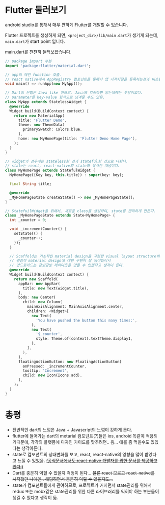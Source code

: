 # Flutter 둘러보기

android studio를 통해서 매우 편하게 Flutter를 개발할 수 있습니다.

Flutter 프로젝트를 생성하게 되면, `<project_dir>/lib/main.dart`가 생기게 되는데, `main.dart`가 start point 입니다.

main.dart를 천천히 둘러보겠습니다.

``` dart
// package import 부분
import 'package:flutter/material.dart';

// app의 메인 function 호출.
// react native에서 AppRegistry 컴포넌트를 통해서 앱 시작지점을 등록하는것과 비슷함.
void main() => runApp(new MyApp());

// Dart의 문법은 Java like 하므로, Java에 익숙하면 읽는데에는 부담이없다.
// parameter를 key-value 형식으로 넘겨줄 수도 있음.
class MyApp extends StatelessWidget {
  @override
  Widget build(BuildContext context) {
    return new MaterialApp(
      title: 'Flutter Demo',
      theme: new ThemeData(
        primarySwatch: Colors.blue,
      ),
      home: new MyHomePage(title: 'Flutter Demo Home Page'),
    );
  }
}

// widget의 경우에는 stateless한 것과 stateful한 것으로 나뉜다.
// state는 react, react-native의 state와 유사한 개념이다.
class MyHomePage extends StatefulWidget {
  MyHomePage({Key key, this.title}) : super(key: key);

  final String title;

  @override
  _MyHomePageState createState() => new _MyHomePageState();
}

// StatefuilWidget을 위해서, 새로운 class를 생성하여, state를 관리하게 만든다.
class _MyHomePageState extends State<MyHomePage> {
  int _counter = 0;

  void _incrementCounter() {
    setState(() {
      _counter++;
    });
  }

  // Scaffold는 기초적인 material design을 구현한 visual layout structure이다.
  // 굉장히 material design에 대한 구현이 잘 되어있어서
  // 안드로이드는 금방금방 레이아웃을 만들 수 있겠다고 생각이 든다.
  @override
  Widget build(BuildContext context) {
    return new Scaffold(
      appBar: new AppBar(
        title: new Text(widget.title),
      ),
      body: new Center(
        child: new Column(
          mainAxisAlignment: MainAxisAlignment.center,
          children: <Widget>[
            new Text(
              'You have pushed the button this many times:',
            ),
            new Text(
              '$_counter',
              style: Theme.of(context).textTheme.display1,
            ),
          ],
        ),
      ),
      floatingActionButton: new FloatingActionButton(
        onPressed: _incrementCounter,
        tooltip: 'Increment',
        child: new Icon(Icons.add),
      ),
    );
  }
}
```

# 총평

* 전반적인 dart의 느낌은 Java + Javascript의 느낌이 강하게 든다.
* flutter에 들어가는 dart의 metarial 컴포넌트(?)들은 ios, android 똑같이 적용되기때문에, 각각의 플랫폼에 디자인 가이드를 맞추려면.. 음... 애를 좀 먹을수도 있겠다는 생각이든다.
* state로 컴포넌트의 상태변화를 보고, react, react-native의 영향을 많이 받았다고 느낄 수 있었음. ~~[(공식문서에서도 react-native 개발자를 위한 문서를 제공하고있다.)][flutter_for_rn]~~
* Dart를 충분히 익힐 수 있을지 걱정이 된다... ~~물론 react 모르고 react-native를 시작했던 나에겐.. 헤딩하면서 충분히 익힐 수 있을지도...~~
* state가 컴포넌트들에게 관여하므로, 프로젝트가 커지면서 state관리를 위해서 redux 또는 mobx같은 state관리를 위한 다른 라이브러리를 익혀야 하는 부분들이 생길 수 있다고 생각이 듦.



[flutter_for_rn]: https://flutter.io/flutter-for-react-native/